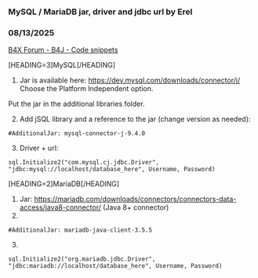 ### MySQL / MariaDB jar, driver and jdbc url by Erel
### 08/13/2025
[B4X Forum - B4J - Code snippets](https://www.b4x.com/android/forum/threads/168207/)

[HEADING=3]MySQL[/HEADING]  
  
1. Jar is available here: <https://dev.mysql.com/downloads/connector/j/>  
Choose the Platform Independent option.  
  
Put the jar in the additional libraries folder.  
  
2. Add jSQL library and a reference to the jar (change version as needed):  

```B4X
#AdditionalJar: mysql-connector-j-9.4.0
```

  
  
3. Driver + url:  

```B4X
sql.Initialize2("com.mysql.cj.jdbc.Driver", "jdbc:mysql://localhost/database_here", Username, Password)
```

  
  
[HEADING=2]MariaDB[/HEADING]  
  
1. Jar: <https://mariadb.com/downloads/connectors/connectors-data-access/java8-connector/> (Java 8+ connector)  
2.  

```B4X
#AdditionalJar: mariadb-java-client-3.5.5
```

  
3.  

```B4X
sql.Initialize2("org.mariadb.jdbc.Driver", "jdbc:mariadb://localhost/database_here", Username, Password)
```